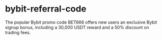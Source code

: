 # bybit-referral-code
The popular Bybit promo code BET666 offers new users an exclusive Bybit signup bonus, including a 30,000 USDT reward and a 50% discount on trading fees.
